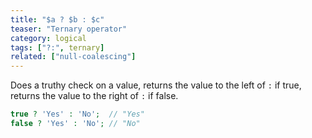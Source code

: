 ```yaml
---
title: "$a ? $b : $c"
teaser: "Ternary operator"
category: logical
tags: ["?:", ternary]
related: ["null-coalescing"]
---
```


Does a truthy check on a value, returns the value to the left of `:` if true, returns the value to the right of `:` if false.

```php
true ? 'Yes' : 'No';  // "Yes"
false ? 'Yes' : 'No'; // "No"
```
